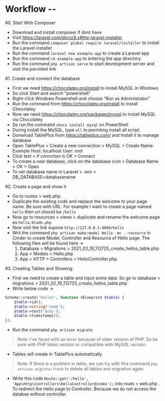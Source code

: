 # Workflow --

#0. Start With Composer
- Download and install composer if dont have
- Visit https://laravel.com/docs/8.x#the-laravel-installer
- Run the command `composer global require laravel/installer` to install the Laravel installer
- Run the command `laravel new example-app` to create a Laravel app
- Run the command `cd example-app` to entering the app directory
- Run the command `php artisan serve` to start development server and visit the porvided link


#1. Create and connect the database
- First we need https://chocolatey.org/install to install MySQL in Windows
- So click Start and search "powershell"
- Right-click Windows Powershell and choose "Run as Administrator"
- Run the command from https://chocolatey.org/install to install Chocolatey
- Now we need https://chocolatey.org/packages/mysql to install MySQL via Chocolatey
- So run the command `choco install mysql` on PowerShell
- During install the MySQL, type `all` to permiting install all script.
- Donwload TablePlus from https://tableplus.com/ and Install it to manage database
- Open TablePlus > Create a new connection > MySQL > Create
Name: Example
Host: localhost
User: root
- Click test > if connction is OK > Connect
- To create a new database, click on the database icon > Database Name > OK > Open
- To set database name in Laravel > .env > DB_DATABASE=databasename


#2. Create a page and show it
- Go to routes > web.php
- Duplicate the existing code and replace the welcome to your page name. Be sure with URL. For example I want to create a page named `hello` then url should be `/hello`
- Now go to resources > views > duplicate and rename the welcome page as `hello.blade.php`
- Now visit the link supose `http://127.0.0.1:8000/hello`
- Writ the command `php artisan make:model Hello -mc --resource` in Cmder to create Model, Controller and Resource of Hello page. The following files will be found here →
    1. Database > Migrations > 2021_02_19_112725_create_hellos_table.php
    2. App > Models > Hello.php
    3. App > HTTP > Controllers > HelloController.php


#3. Creating Tables and Showing
- First we need to create a table and input some data. So go to database > migrations > 2021_02_19_112725_create_hellos_table.php
- Write below code →
```php
Schema::create('hellos', function (Blueprint $table) {
    $table->id();
    $table->string('name');
    $table->text('body');
    $table->timestamps();
});
```
- Run the command `php artisan migrate` 
> Note: I've faced with an error because of older version of PHP. So be sure with PHP latest version or compatible with MySQL version.
- Tables will create in TablePlus automatically.
> Note: If there is a problem in table, we can try with this command `php artisan migrate:fresh` to delete all tables and migration again.
- Write this code `Route::get('/hello', 'App\Http\Controllers\HelloController@index');` into routs > web.php . To redirect the Hello page to Controller. Because we do not access the databse without controller.
